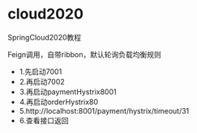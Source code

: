 # cloud2020
SpringCloud2020教程

Feign调用，自带ribbon，默认轮询负载均衡规则
* 1.先启动7001
* 2.再启动7002
* 3.再启动paymentHystrix8001
* 4.再启动orderHystrix80
* 5.http://localhost:8001/payment/hystrix/timeout/31
* 6.查看接口返回




